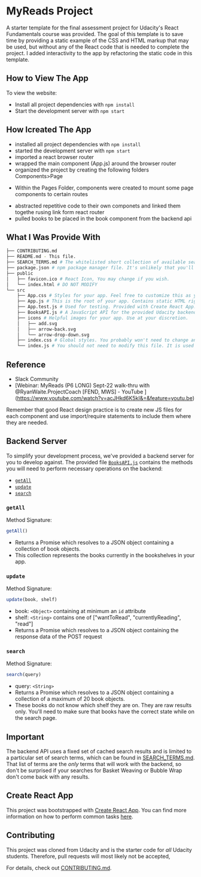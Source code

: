 # MyReads Project

A starter template for the final assessment project for Udacity's React Fundamentals course was provided. The goal of this template is to save time by providing a static example of the CSS and HTML markup that may be used, but without any of the React code that is needed to complete the project. I added interactivity to the app by refactoring the static code in this template.

## How to View The App

To view the website:

* Install all project dependencies with `npm install`
* Start the development server with `npm start`

## How Icreated The App

* installed all project dependencies with `npm install`
* started the development server with `npm start`
* imported a react browser router
* wrapped the main component (App.js) around the browser router
* organized the project by creating the following folders Components>Page
 - Within the Pages Folder, components were created to mount some page components to certain routes
* abstracted repetitive code to their own componets and linked them togethe rusing link form react router
* pulled books to be placed in the book component from the backend api

## What I Was Provide With
```bash
├── CONTRIBUTING.md
├── README.md - This file.
├── SEARCH_TERMS.md # The whitelisted short collection of available search terms for you to use with your app.
├── package.json # npm package manager file. It's unlikely that you'll need to modify this.
├── public
│   ├── favicon.ico # React Icon, You may change if you wish.
│   └── index.html # DO NOT MODIFY
└── src
    ├── App.css # Styles for your app. Feel free to customize this as you desire.
    ├── App.js # This is the root of your app. Contains static HTML right now.
    ├── App.test.js # Used for testing. Provided with Create React App. Testing is encouraged, but not required.
    ├── BooksAPI.js # A JavaScript API for the provided Udacity backend. Instructions for the methods are below.
    ├── icons # Helpful images for your app. Use at your discretion.
    │   ├── add.svg
    │   ├── arrow-back.svg
    │   └── arrow-drop-down.svg
    ├── index.css # Global styles. You probably won't need to change anything here.
    └── index.js # You should not need to modify this file. It is used for DOM rendering only.
```

## Reference
* Slack Community
* [Webinar: MyReads (P6 LONG) Sept-22 walk-thru with @RyanWaite.ProjectCoach [FEND, MWS] - YouTube ]
(https://www.youtube.com/watch?v=acJHkd6K5kI&=&feature=youtu.be)


Remember that good React design practice is to create new JS files for each component and use import/require statements to include them where they are needed.

## Backend Server

To simplify your development process, we've provided a backend server for you to develop against. The provided file [`BooksAPI.js`](src/BooksAPI.js) contains the methods you will need to perform necessary operations on the backend:

* [`getAll`](#getall)
* [`update`](#update)
* [`search`](#search)

### `getAll`

Method Signature:

```js
getAll()
```

* Returns a Promise which resolves to a JSON object containing a collection of book objects.
* This collection represents the books currently in the bookshelves in your app.

### `update`

Method Signature:

```js
update(book, shelf)
```

* book: `<Object>` containing at minimum an `id` attribute
* shelf: `<String>` contains one of ["wantToRead", "currentlyReading", "read"]  
* Returns a Promise which resolves to a JSON object containing the response data of the POST request

### `search`

Method Signature:

```js
search(query)
```

* query: `<String>`
* Returns a Promise which resolves to a JSON object containing a collection of a maximum of 20 book objects.
* These books do not know which shelf they are on. They are raw results only. You'll need to make sure that books have the correct state while on the search page.

## Important
The backend API uses a fixed set of cached search results and is limited to a particular set of search terms, which can be found in [SEARCH_TERMS.md](SEARCH_TERMS.md). That list of terms are the _only_ terms that will work with the backend, so don't be surprised if your searches for Basket Weaving or Bubble Wrap don't come back with any results.

## Create React App

This project was bootstrapped with [Create React App](https://github.com/facebookincubator/create-react-app). You can find more information on how to perform common tasks [here](https://github.com/facebookincubator/create-react-app/blob/master/packages/react-scripts/template/README.md).

## Contributing

This project was cloned from Udacity and is the starter code for _all_ Udacity students. Therefore, pull requests will most likely not be accepted,

For details, check out [CONTRIBUTING.md](CONTRIBUTING.md).
